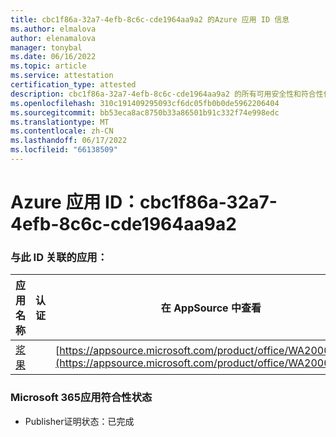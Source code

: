 ```yaml
---
title: cbc1f86a-32a7-4efb-8c6c-cde1964aa9a2 的Azure 应用 ID 信息
ms.author: elmalova
author: elenamalova
manager: tonybal
ms.date: 06/16/2022
ms.topic: article
ms.service: attestation
certification_type: attested
description: cbc1f86a-32a7-4efb-8c6c-cde1964aa9a2 的所有可用安全性和符合性信息。
ms.openlocfilehash: 310c191409295093cf6dc05fb0b0de5962206404
ms.sourcegitcommit: bb53eca8ac8750b33a86501b91c332f74e998edc
ms.translationtype: MT
ms.contentlocale: zh-CN
ms.lasthandoff: 06/17/2022
ms.locfileid: "66138509"
---
```

# <a name="azure-app-id-cbc1f86a-32a7-4efb-8c6c-cde1964aa9a2"></a>Azure 应用 ID：cbc1f86a-32a7-4efb-8c6c-cde1964aa9a2


### <a name="apps-associated-with-this-id"></a>与此 ID 关联的应用：
| **应用名称** | **认证** | **在 AppSource 中查看** |
|--------------|---------------|-----------------------|
| [浆果](../forward/WA200004138.md) |  | [https://appsource.microsoft.com/product/office/WA200004138](https://appsource.microsoft.com/product/office/WA200004138) |

### <a name="microsoft-365-app-compliance-status"></a>Microsoft 365应用符合性状态
- Publisher证明状态：已完成
